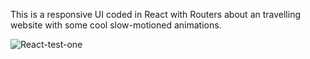 This is a responsive UI coded in React with Routers about an travelling website with some cool slow-motioned animations.

![React-test-one](https://github.com/MatinT-SA/React-Web-Test-One/assets/85360666/f70c6167-d176-44f2-a549-82fb21a7239e)
